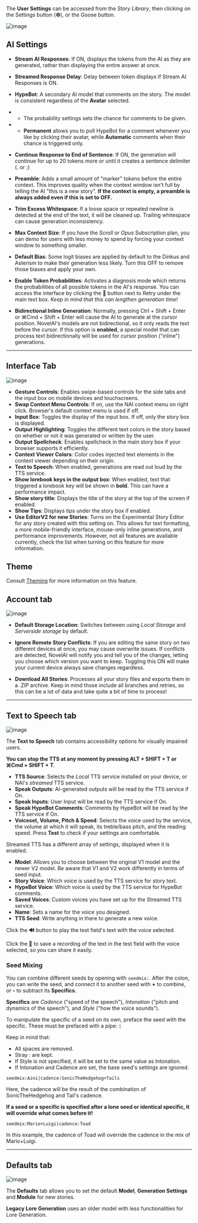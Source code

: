 The **User Settings** can be accessed from the *Story Library*, then clicking on the Settings button (**⚙️**), or the Goose button.

![image](https://github.com/TapwaveZodiac/novelaiUKB/assets/35267604/1d9054a9-67cd-4f3e-9634-6c7fecbe0f3f)


## AI Settings


- **Stream AI Responses**: If ON, displays the tokens from the AI as they are generated, rather than displaying the entire answer at once.

- **Streamed Response Delay**: Delay between token displays if Stream AI Responses is ON.

- **HypeBot**: A secondary AI model that comments on the story. The model is consistent regardless of the **Avatar** selected.

* * The probability settings sets the chance for comments to be given.

* * **Permanent** allows you to poll HypeBot for a comment whenever you like by clicking their avatar, while **Automatic** comments when their chance is triggered only.

- **Continue Response to End of Sentence**: If ON, the generation will continue for up to 20 tokens more or until it creates a sentence delimiter (. or ;)

- **Preamble**: Adds a small amount of "marker" tokens before the entire context. This improves quality when the context window isn't full by telling the AI "this is a new story". **If the context is empty, a preamble is always added even if this is set to OFF.**

- **Trim Excess Whitespace**: If a loose space or repeated newline is detected at the end of the text, it will be cleaned up. Trailing whitespace can cause generation inconsistency.

- **Max Context Size**: If you have the *Scroll* or *Opus* Subscription plan, you can demo for users with less money to spend by forcing your context window to something smaller.

- **Default Bias**: Some logit biases are applied by default to the Dinkus and Asterism to make their generation less likely. Turn this OFF to remove those biases and apply your own.

- **Enable Token Probabilities**: Activates a diagnosis mode which returns the probabilities of all possible tokens in the AI's response. You can access the interface by clicking the **🧠** button next to Retry under the main text box. *Keep in mind that this can lengthen generation time!*

- **Bidirectional Inline Generation**: Normally, pressing Ctrl + Shift + Enter or ⌘Cmd + Shift + Enter will cause the AI to generate at the cursor position. NovelAI's models are not bidirectional, so it only reads the text before the cursor. If this option is **enabled**, a special model that can process text bidirectionally will be used for cursor position ("inline") generations.

***

## Interface Tab
![image](https://github.com/TapwaveZodiac/novelaiUKB/assets/35267604/eaa8d27f-445b-4e42-a0c6-2829e0c63b9c)

- **Gesture Controls**: Enables swipe-based controls for the side tabs and the input box on mobile devices and touchscreens.
- **Swap Context Menu Controls**: If on, use the NAI context menu on right click. Browser's default context menu is used if off.
- **Input Box**: Toggles the display of the input box. If off, only the story box is displayed.
- **Output Highlighting**: Toggles the different text colors in the story based on whether or not it was generated or written by the user.
- **Output Spellcheck**: Enables spellcheck in the main story box if your browser supports it efficiently.
- **Context Viewer Colors**: Color codes injected text elements in the context viewer depending on their origin.
- **Text to Speech**: When enabled, generations are read out loud by the TTS service.
- **Show lorebook keys in the output box**: When enabled, text that triggered a lorebook key will be shown in **bold**. This can have a performance impact.
- **Show story title**: Displays the title of the story at the top of the screen if enabled.
- **Show Tips**: Displays tips under the story box if enabled.
- **Use EditorV2 for new Stories**: Turns on the Experimental Story Editor for any story created with this setting on. This allows for text formatting, a more mobile-friendly interface, mouse-only inline generations, and performance improvements. However, not all features are available currently, check the list when turning on this feature for more information.

## Theme

Consult [Theming](Theming) for more information on this feature.

## Account tab
![image](https://github.com/TapwaveZodiac/novelaiUKB/assets/35267604/8d63990c-25b8-4e37-968d-635c463658f9)

- **Default Storage Location**: Switches between using *Local Storage* and *Serverside storage* by default.

- **Ignore Remote Story Conflicts**: If you are editing the same story on two different devices at once, you may cause overwrite issues. If conflicts are detected, NovelAI will notify you and tell you of the changes, letting you choose which version you want to keep. Toggling this ON will make your current device always save changes regardless.
- **Download All Stories**: Processes all your story files and exports them in a .ZIP archive. Keep in mind those include all branches and retries, so this can be a lot of data and take quite a bit of time to process!

***

## Text to Speech tab

![image](https://github.com/TapwaveZodiac/novelaiUKB/assets/35267604/e76cfe5f-2045-4f67-b38d-3ec90f13d6c3)

The **Text to Speech** tab contains accessibility options for visually impaired users.

**You can stop the TTS at any moment by pressing ALT + SHIFT + T or ⌘Cmd + SHIFT + T**.

- **TTS Source**: Selects the *Local* TTS service installed on your device, or NAI's *streamed* TTS service.
- **Speak Outputs**: AI-generated outputs will be read by the TTS service if On.
- **Speak Inputs**: User Input will be read by the TTS service if On.
- **Speak HypeBot Comments**: Comments by HypeBot will be read by the TTS service if On.
- **Voiceset, Volume, Pitch & Speed**: Selects the voice used by the service, the volume at which it will speak, its treble/bass pitch, and the reading speed. Press **Test** to check if your settings are comfortable.

Streamed TTS has a different array of settings, displayed when it is enabled.

- **Model**: Allows you to choose between the original V1 model and the newer V2 model. Be aware that V1 and V2 work differently in terms of seed input.
- **Story Voice**: Which voice is used by the TTS service for story text.
- **HypeBot Voice**: Which voice is used by the TTS service for HypeBot comments.
- **Saved Voices**: Custom voices you have set up for the Streamed TTS service.
- **Name**: Sets a name for the voice you designed.
- **TTS Seed**: Write anything in there to generate a new voice.

Click the **🔊** button to play the test field's text with the voice selected.

Click the **💾** to save a recording of the text in the test field with the voice selected, so you can share it easily.

### Seed Mixing

You can combine different seeds by opening with `seedmix:`. After the colon, you can write the seed, and connect it to another seed with **+** to combine, or **-** to subtract its **Specifics**.

**Specifics** are *Cadence* ("speed of the speech"), *Intonation* ("pitch and dynamics of the speech"), and *Style* ("how the voice sounds").

To manipulate the specific of a seed on its own, preface the seed with the specific. These must be prefaced with a pipe: `|`

Keep in mind that:

- All spaces are removed.
- Stray : are kept.
- If Style is not specified, it will be set to the same value as Intonation.
- If Intonation and Cadence are set, the base seed's settings are ignored.

`seedmix:Aini|cadence:SonicTheHedgehog+Tails`

Here, the cadence will be the result of the combination of SonicTheHedgehog and Tail's cadence.

**If a seed or a specific is specified after a lone seed or identical specific, it will override what comes before it!**

`seedmix:Mario+Luigi|cadence:Toad`

In this example, the cadence of Toad will override the cadence in the
mix of Mario+Luigi.

***

## Defaults tab

![image](https://github.com/TapwaveZodiac/novelaiUKB/assets/35267604/d4b16976-6b3c-42e0-9266-cdc331fc7b06)

The **Defaults** tab allows you to set the default **Model**, **Generation Settings** and **Module** for new stories.

**Legacy Lore Generation** uses an older model with less functionalities for Lore Generation.